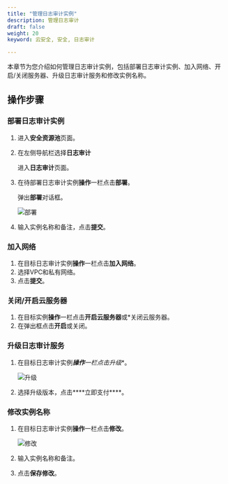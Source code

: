 ```yaml
---
title: "管理日志审计实例"
description: 管理日志审计
draft: false
weight: 20
keyword: 云安全, 安全, 日志审计

---
```


本章节为您介绍如何管理日志审计实例，包括部署日志审计实例、加入网络、开启/关闭服务器、升级日志审计服务和修改实例名称。

## 操作步骤

### 部署日志审计实例

1. 进入**安全资源池**页面。

2. 在左侧导航栏选择**日志审计**

   进入**日志审计**页面。

3. 在待部署日志审计实例**操作**一栏点击**部署**。

   弹出**部署**对话框。 

   ![部署](../../_images/g1.png)

4. 输入实例名称和备注，点击**提交**。

### 加入网络

1. 在目标日志审计实例**操作**一栏点击**加入网络**。
2. 选择VPC和私有网络。
3. 点击**提交**。

### 关闭/开启云服务器

1. 在目标实例**操作**一栏点击**开启云服务器**或*关闭云服务器。
2. 在弹出框点击**开启**或关闭。

### 升级日志审计服务

1. 在目标日志审计实例***操作**一栏点击**升级**。 

   ![升级](../../_images/g2.png)

2. 选择升级版本，点击***\*立即支付\****。

### 修改实例名称

1. 在目标日志审计实例**操作**一栏点击**修改**。

   ![修改](../../_images/g3.png)

2. 输入实例名称和备注。

3. 点击**保存修改**。